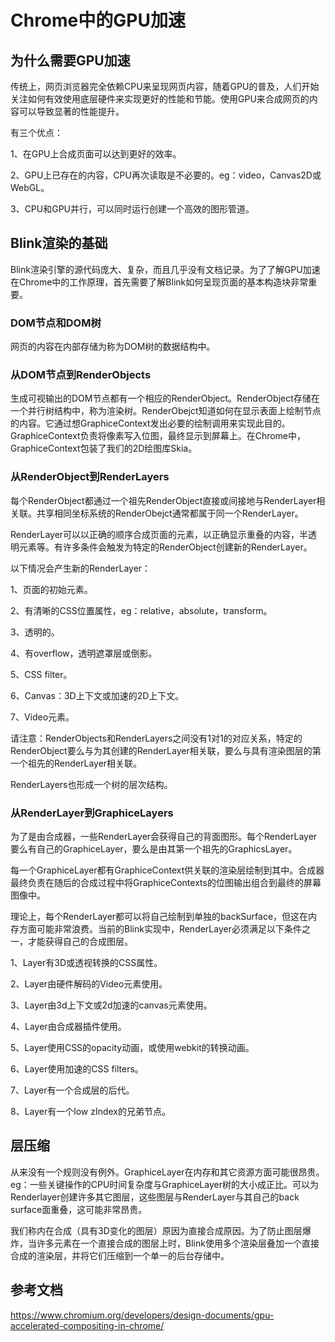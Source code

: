 # Chrome中的GPU加速

## 为什么需要GPU加速

传统上，网页浏览器完全依赖CPU来呈现网页内容，随着GPU的普及，人们开始关注如何有效使用底层硬件来实现更好的性能和节能。使用GPU来合成网页的内容可以导致显著的性能提升。

有三个优点：

1、在GPU上合成页面可以达到更好的效率。

2、GPU上已存在的内容，CPU再次读取是不必要的。eg：video，Canvas2D或WebGL。

3、CPU和GPU并行，可以同时运行创建一个高效的图形管道。


## Blink渲染的基础


Blink渲染引擎的源代码庞大、复杂，而且几乎没有文档记录。为了了解GPU加速在Chrome中的工作原理，首先需要了解Blink如何呈现页面的基本构造块非常重要。

### DOM节点和DOM树

网页的内容在内部存储为称为DOM树的数据结构中。

### 从DOM节点到RenderObjects

生成可视输出的DOM节点都有一个相应的RenderObject。RenderObject存储在一个并行树结构中，称为渲染树。RenderObejct知道如何在显示表面上绘制节点的内容。它通过想GraphiceContext发出必要的绘制调用来实现此目的。GraphiceContext负责将像素写入位图，最终显示到屏幕上。在Chrome中，GraphiceContext包装了我们的2D绘图库Skia。

### 从RenderObject到RenderLayers

每个RenderObject都通过一个祖先RenderObject直接或间接地与RenderLayer相关联。共享相同坐标系统的RenderObejct通常都属于同一个RenderLayer。

RenderLayer可以以正确的顺序合成页面的元素，以正确显示重叠的内容，半透明元素等。有许多条件会触发为特定的RenderObject创建新的RenderLayer。

以下情况会产生新的RenderLayer：

1、页面的初始元素。

2、有清晰的CSS位置属性，eg：relative，absolute，transform。

3、透明的。

4、有overflow，透明遮罩层或倒影。

5、CSS filter。

6、Canvas：3D上下文或加速的2D上下文。

7、Video元素。

请注意：RenderObjects和RenderLayers之间没有1对1的对应关系，特定的RenderObject要么与为其创建的RenderLayer相关联，要么与具有渲染图层的第一个祖先的RenderLayer相关联。

RenderLayers也形成一个树的层次结构。

### 从RenderLayer到GraphiceLayers

为了是由合成器，一些RenderLayer会获得自己的背面图形。每个RenderLayer要么有自己的GraphiceLayer，要么是由其第一个祖先的GraphicsLayer。

每一个GraphiceLayer都有GraphiceContext供关联的渲染层绘制到其中。合成器最终负责在随后的合成过程中将GraphiceContexts的位图输出组合到最终的屏幕图像中。

理论上，每个RenderLayer都可以将自己绘制到单独的backSurface，但这在内存方面可能非常浪费。当前的Blink实现中，RenderLayer必须满足以下条件之一，才能获得自己的合成图层。

1、Layer有3D或透视转换的CSS属性。

2、Layer由硬件解码的Video元素使用。

3、Layer由3d上下文或2d加速的canvas元素使用。

4、Layer由合成器插件使用。

5、Layer使用CSS的opacity动画，或使用webkit的转换动画。

6、Layer使用加速的CSS filters。

7、Layer有一个合成层的后代。

8、Layer有一个low zIndex的兄弟节点。


## 层压缩

从来没有一个规则没有例外。GraphiceLayer在内存和其它资源方面可能很昂贵。eg：一些关键操作的CPU时间复杂度与GraphiceLayer树的大小成正比。可以为Renderlayer创建许多其它图层，这些图层与RenderLayer与其自己的back surface面重叠，这可能非常昂贵。

我们称内在合成（具有3D变化的图层）原因为直接合成原因。为了防止图层爆炸，当许多元素在一个直接合成的图层上时，Blink使用多个渲染层叠加一个直接合成的渲染层，并将它们压缩到一个单一的后台存储中。



## 参考文档

https://www.chromium.org/developers/design-documents/gpu-accelerated-compositing-in-chrome/